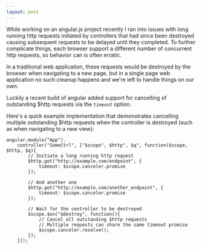 ```yaml
---
layout: post
---
```

While working on an angular.js project recently I ran into issues with long running http requests initiated by controllers that had since been destroyed causing subsequent requests to be delayed until they completed. To further complicate things, each browser support a different number of concurrent http requests, so behavior can is often erratic.

In a traditional web application, these requests would be destroyed by the browser when navigating to a new page, but in a single page web application no such cleanup happens and we're left to handle things on our own.

Luckily a recent build of angular added support for cancelling of outstanding $http requests via the `timeout` option.

Here's a quick example implementation that demonstrates cancelling multiple outstanding $http requests when the controller is destroyed (such as when navigating to a new view):

    angular.module("App").
        controller("SomeCtrl", ["$scope", $http", $q", function($scope, $http, $q){
            // Initiate a long running http request
            $http.get("http://example.com/endpoint", {
                timeout: $scope.canceler.promise
            });

            // And another one
            $http.get("http://example.com/another_endpoint", {
                timeout: $scope.canceler.promise
            });

            // Wait for the controller to be destroyed
            $scope.$on("$destroy", function(){
                // Cancel all outstanding $http requests
                // Multiple requests can share the same timeout promise
                $scope.canceler.resolve();
            });
        }]);
